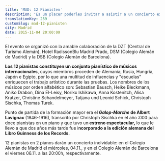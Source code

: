 ```yaml
---
title: 'MAD: 12 Pianisten'
description: 'Es un placer poderles invitar a asistir a un concierto extraordinario organizado por la Fundación Goethe y el Círculo de Directivos de habla Alemana.'
translationKey: 259
customSlug: mad-12-pianisten
city: Madrid
date: 2015-11-04 20:00:00
---
```


El evento se organizó con la amable colaboración de la DZT (Central de Turismo Alemán), Hotel RadissonBlu Madrid Prado, DSM (Colegio Alemán de Madrid) y la DSB (Colegio Alemán de Barcelona).

<strong>Los 12 pianistas constituyen un conjunto pianístico de músicos internacionales</strong>, cuyos miembros proceden de Alemania, Rusia, Hungría, Japón e Egipto, por lo que una multitud de influencias y "escuelas" enriquecen el trabajo artístico durante las pruebas. Los nombres de los músicos por orden alfabético son: Sebastian Bausch, Heike Bleckmann, Aniko Drabon, Dina El-Leisy, Noriko Ishikawa, Anna Kostenitch, Alisa Kratzer, Christine Schandelmeyer, Tatjana und Leonid Schick, Christoph Sischka, Thomas Turek.

Punto de partida de la formación mayor era el<strong><em> Galop-Marche</em> de Albert Lavignac</strong> (1846-1916), transcrito por Christoph Sischka en el año :000 para doce pianistas en un piano y que tuvo un<strong> estreno espectacular,</strong> lo que le llevo a que dos años más tarde fue i<strong>ncorporado a la edición alemana del Libro Guinness de los Records.</strong>

12 pianistas en 2 pianos darán un concierto inolvidable: en el Colegio Alemán de Madrid el miércoles, 04.11., y en el Colegio Alemán de Barcelona el viernes 06.11. a las 20:00h, respectivamente.
